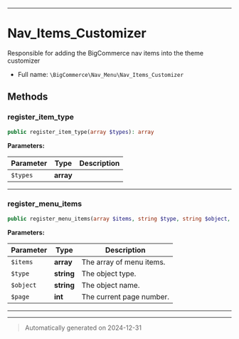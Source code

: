 ***

# Nav_Items_Customizer

Responsible for adding the BigCommerce nav items
into the theme customizer



* Full name: `\BigCommerce\Nav_Menu\Nav_Items_Customizer`




## Methods


### register_item_type



```php
public register_item_type(array $types): array
```








**Parameters:**

| Parameter | Type | Description |
|-----------|------|-------------|
| `$types` | **array** |  |





***

### register_menu_items



```php
public register_menu_items(array $items, string $type, string $object, int $page): array
```








**Parameters:**

| Parameter | Type | Description |
|-----------|------|-------------|
| `$items` | **array** | The array of menu items. |
| `$type` | **string** | The object type. |
| `$object` | **string** | The object name. |
| `$page` | **int** | The current page number. |





***


***
> Automatically generated on 2024-12-31
